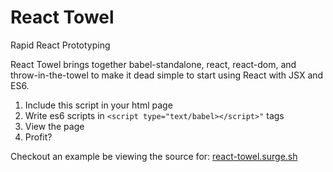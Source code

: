 # React Towel

Rapid React Prototyping

React Towel brings together babel-standalone, react, react-dom, and throw-in-the-towel to make it dead simple to start using React with JSX and ES6.

1. Include this script in your html page
2. Write es6 scripts in `<script type="text/babel></script>"` tags
3. View the page
5. Profit?

Checkout an example be viewing the source for: [react-towel.surge.sh](http://react-towel.surge.sh)
